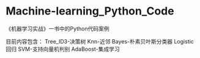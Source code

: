 # Machine-learning_Python_Code

《机器学习实战》一书中的Python代码案例

目前内容包含：
Tree_ID3-决策树
    Knn-近邻
    Bayes-朴素贝叶斯分类器
    Logistic回归
    SVM-支持向量机判别
    AdaBoost-集成学习
